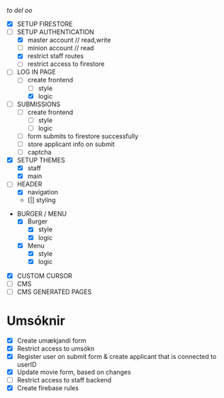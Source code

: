 _to del oo_

- [x] SETUP FIRESTORE
- [ ] SETUP AUTHENTICATION
  - [x] master account // read,write
  - [ ] minion account // read
  - [x] restrict staff routes
  - [ ] restrict access to firestore
- [ ] LOG IN PAGE
  - [ ] create frontend
    - [ ] style
    - [x] logic
- [ ] SUBMISSIONS
  - [ ] create frontend
    - [ ] style
    - [ ] logic
  - [ ] form submits to firestore successfully
  - [ ] store applicant info on submit
  - [ ] captcha
- [x] SETUP THEMES
  - [x] staff
  - [x] main
- [ ] HEADER
  - [x] navigation
  - [|] styling
- BURGER / MENU
  - [x] Burger
    - [x] style
    - [x] logic
  - [x] Menu
    - [x] style
    - [x] logic
- [x] CUSTOM CURSOR
- [ ] CMS
- [ ] CMS GENERATED PAGES

# Umsóknir

- [x] Create umækjandi form
- [x] Restrict access to umsókn
- [x] Register user on submit form & create applicant that is connected to userID
- [x] Update movie form, based on changes
- [ ] Restrict access to staff backend
- [x] Create firebase rules
